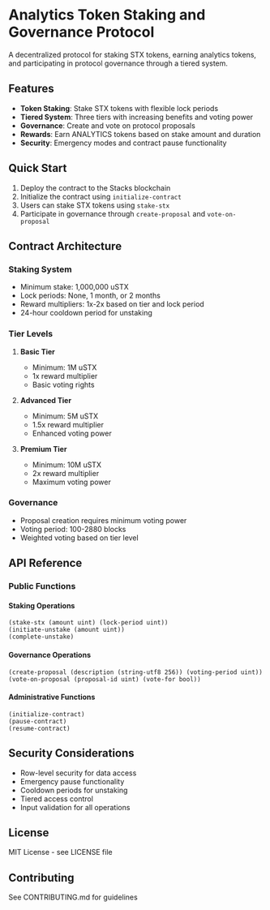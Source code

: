 # Analytics Token Staking and Governance Protocol

A decentralized protocol for staking STX tokens, earning analytics tokens, and participating in protocol governance through a tiered system.

## Features

- **Token Staking**: Stake STX tokens with flexible lock periods
- **Tiered System**: Three tiers with increasing benefits and voting power
- **Governance**: Create and vote on protocol proposals
- **Rewards**: Earn ANALYTICS tokens based on stake amount and duration
- **Security**: Emergency modes and contract pause functionality

## Quick Start

1. Deploy the contract to the Stacks blockchain
2. Initialize the contract using `initialize-contract`
3. Users can stake STX tokens using `stake-stx`
4. Participate in governance through `create-proposal` and `vote-on-proposal`

## Contract Architecture

### Staking System

- Minimum stake: 1,000,000 uSTX
- Lock periods: None, 1 month, or 2 months
- Reward multipliers: 1x-2x based on tier and lock period
- 24-hour cooldown period for unstaking

### Tier Levels

1. **Basic Tier**

   - Minimum: 1M uSTX
   - 1x reward multiplier
   - Basic voting rights

2. **Advanced Tier**

   - Minimum: 5M uSTX
   - 1.5x reward multiplier
   - Enhanced voting power

3. **Premium Tier**
   - Minimum: 10M uSTX
   - 2x reward multiplier
   - Maximum voting power

### Governance

- Proposal creation requires minimum voting power
- Voting period: 100-2880 blocks
- Weighted voting based on tier level

## API Reference

### Public Functions

#### Staking Operations

```clarity
(stake-stx (amount uint) (lock-period uint))
(initiate-unstake (amount uint))
(complete-unstake)
```

#### Governance Operations

```clarity
(create-proposal (description (string-utf8 256)) (voting-period uint))
(vote-on-proposal (proposal-id uint) (vote-for bool))
```

#### Administrative Functions

```clarity
(initialize-contract)
(pause-contract)
(resume-contract)
```

## Security Considerations

- Row-level security for data access
- Emergency pause functionality
- Cooldown periods for unstaking
- Tiered access control
- Input validation for all operations

## License

MIT License - see LICENSE file

## Contributing

See CONTRIBUTING.md for guidelines
